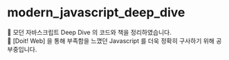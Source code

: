 # modern_javascript_deep_dive
🌠 모던 자바스크립트 Deep Dive 의 코드와 책을 정리하였습니다.
<br>
🌠 [Doit! Web] 을 통해 부족함을 느꼈던 Javascript 를 더욱 정확히 구사하기 위해 공부중입니다.
